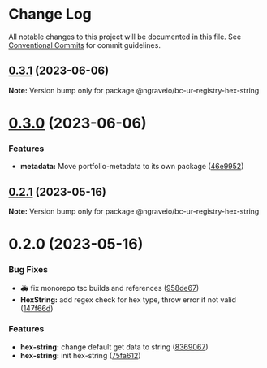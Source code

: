# Change Log

All notable changes to this project will be documented in this file.
See [Conventional Commits](https://conventionalcommits.org) for commit guidelines.

## [0.3.1](https://github.com/ngraveio/ur-registry/compare/@ngraveio/bc-ur-registry-hex-string@0.3.0...@ngraveio/bc-ur-registry-hex-string@0.3.1) (2023-06-06)

**Note:** Version bump only for package @ngraveio/bc-ur-registry-hex-string





# [0.3.0](https://github.com/ngraveio/ur-registry/compare/@ngraveio/bc-ur-registry-hex-string@0.2.1...@ngraveio/bc-ur-registry-hex-string@0.3.0) (2023-06-06)


### Features

* **metadata:** Move portfolio-metadata to its own package ([46e9952](https://github.com/ngraveio/ur-registry/commit/46e9952110cd007a3b119951b7e9fdebfc63fed9))





## [0.2.1](https://github.com/ngraveio/ur-registry/compare/@ngraveio/bc-ur-registry-hex-string@0.2.0...@ngraveio/bc-ur-registry-hex-string@0.2.1) (2023-05-16)

**Note:** Version bump only for package @ngraveio/bc-ur-registry-hex-string





# 0.2.0 (2023-05-16)


### Bug Fixes

* :ambulance: fix monorepo tsc builds and references ([958de67](https://github.com/ngraveio/ur-registry/commit/958de6779f932820bf37a2781b54ed02cc4d4387))
* **HexString:** add regex check for hex type, throw error if not valid ([147f66d](https://github.com/ngraveio/ur-registry/commit/147f66db9440cab7e4bcfcc70bddec69602d42ad))


### Features

* **hex-string:** change default get data to string ([8369067](https://github.com/ngraveio/ur-registry/commit/8369067bf5c94bff354a733fabf8e7f76eed8af7))
* **hex-string:** init hex-string ([75fa612](https://github.com/ngraveio/ur-registry/commit/75fa612fdf8471ea8da225dcad5fcfa4cdaee583))

